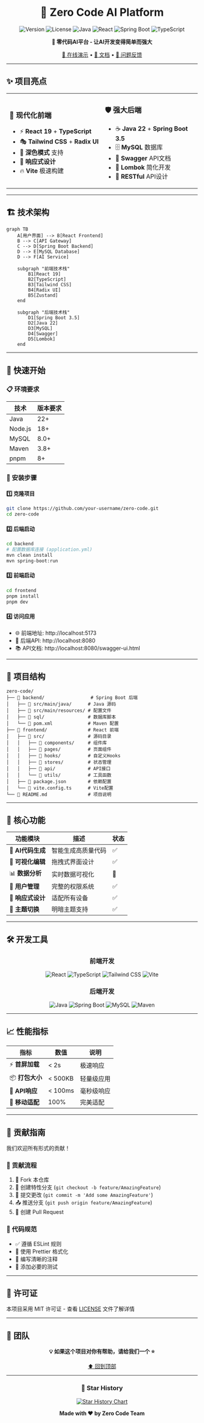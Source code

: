 <div align="center">

# 🚀 Zero Code AI Platform

<img src="https://img.shields.io/badge/Version-1.0.0-brightgreen" alt="Version">
<img src="https://img.shields.io/badge/License-MIT-blue" alt="License">
<img src="https://img.shields.io/badge/Java-22-orange" alt="Java">
<img src="https://img.shields.io/badge/React-19.2.0-61dafb" alt="React">
<img src="https://img.shields.io/badge/Spring%20Boot-3.5.4-6db33f" alt="Spring Boot">
<img src="https://img.shields.io/badge/TypeScript-5.0+-3178c6" alt="TypeScript">

**🎯 零代码AI平台 - 让AI开发变得简单而强大**

[🌟 在线演示](https://your-demo-link.com) • [📖 文档](https://your-docs-link.com) • [🐛 问题反馈](https://github.com/your-repo/issues)

</div>

---

## ✨ 项目亮点

<table>
<tr>
<td width="50%">

### 🎨 **现代化前端**
- ⚡ **React 19** + **TypeScript** 
- 🎭 **Tailwind CSS** + **Radix UI**
- 🌙 **深色模式** 支持
- 📱 **响应式设计**
- 🔥 **Vite** 极速构建

</td>
<td width="50%">

### 🛡️ **强大后端**
- ☕ **Java 22** + **Spring Boot 3.5**
- 🗄️ **MySQL** 数据库
- 📝 **Swagger** API文档
- 🔧 **Lombok** 简化开发
- 🚀 **RESTful** API设计

</td>
</tr>
</table>

---

## 🏗️ 技术架构

```mermaid
graph TB
    A[用户界面] --> B[React Frontend]
    B --> C[API Gateway]
    C --> D[Spring Boot Backend]
    D --> E[MySQL Database]
    D --> F[AI Service]
    
    subgraph "前端技术栈"
        B1[React 19]
        B2[TypeScript]
        B3[Tailwind CSS]
        B4[Radix UI]
        B5[Zustand]
    end
    
    subgraph "后端技术栈"
        D1[Spring Boot 3.5]
        D2[Java 22]
        D3[MySQL]
        D4[Swagger]
        D5[Lombok]
    end
```

---

## 🚀 快速开始

### 📋 环境要求

| 技术 | 版本要求 |
|------|----------|
| Java | 22+ |
| Node.js | 18+ |
| MySQL | 8.0+ |
| Maven | 3.8+ |
| pnpm | 8+ |

### 🔧 安装步骤

#### 1️⃣ 克隆项目
```bash
git clone https://github.com/your-username/zero-code.git
cd zero-code
```

#### 2️⃣ 后端启动
```bash
cd backend
# 配置数据库连接 (application.yml)
mvn clean install
mvn spring-boot:run
```

#### 3️⃣ 前端启动
```bash
cd frontend
pnpm install
pnpm dev
```

#### 4️⃣ 访问应用
- 🌐 前端地址: http://localhost:5173
- 📡 后端API: http://localhost:8080
- 📚 API文档: http://localhost:8080/swagger-ui.html

---

## 📁 项目结构

```
zero-code/
├── 📂 backend/                 # Spring Boot 后端
│   ├── 📂 src/main/java/      # Java 源码
│   ├── 📂 src/main/resources/ # 配置文件
│   ├── 📂 sql/                # 数据库脚本
│   └── 📄 pom.xml             # Maven 配置
├── 📂 frontend/               # React 前端
│   ├── 📂 src/                # 源码目录
│   │   ├── 📂 components/     # 组件库
│   │   ├── 📂 pages/          # 页面组件
│   │   ├── 📂 hooks/          # 自定义Hooks
│   │   ├── 📂 stores/         # 状态管理
│   │   ├── 📂 api/            # API接口
│   │   └── 📂 utils/          # 工具函数
│   ├── 📄 package.json        # 依赖配置
│   └── 📄 vite.config.ts      # Vite配置
└── 📄 README.md               # 项目说明
```

---

## 🎯 核心功能

<div align="center">

| 功能模块 | 描述 | 状态 |
|---------|------|------|
| 🤖 **AI代码生成** | 智能生成高质量代码 | ✅ |
| 🎨 **可视化编辑** | 拖拽式界面设计 | ✅ |
| 📊 **数据分析** | 实时数据可视化 | 🚧 |
| 🔐 **用户管理** | 完整的权限系统 | ✅ |
| 📱 **响应式设计** | 适配所有设备 | ✅ |
| 🌙 **主题切换** | 明暗主题支持 | ✅ |

</div>

---

## 🛠️ 开发工具

<div align="center">

### 前端开发
![React](https://img.shields.io/badge/React-20232A?style=for-the-badge&logo=react&logoColor=61DAFB)
![TypeScript](https://img.shields.io/badge/TypeScript-007ACC?style=for-the-badge&logo=typescript&logoColor=white)
![Tailwind CSS](https://img.shields.io/badge/Tailwind_CSS-38B2AC?style=for-the-badge&logo=tailwind-css&logoColor=white)
![Vite](https://img.shields.io/badge/Vite-B73BFE?style=for-the-badge&logo=vite&logoColor=FFD62E)

### 后端开发
![Java](https://img.shields.io/badge/Java-ED8B00?style=for-the-badge&logo=openjdk&logoColor=white)
![Spring Boot](https://img.shields.io/badge/Spring_Boot-F2F4F9?style=for-the-badge&logo=spring-boot)
![MySQL](https://img.shields.io/badge/MySQL-005C84?style=for-the-badge&logo=mysql&logoColor=white)
![Maven](https://img.shields.io/badge/apache_maven-C71A36?style=for-the-badge&logo=apachemaven&logoColor=white)

</div>

---

## 📈 性能指标

<div align="center">

| 指标 | 数值 | 说明 |
|------|------|------|
| ⚡ **首屏加载** | < 2s | 极速响应 |
| 📦 **打包大小** | < 500KB | 轻量级应用 |
| 🔄 **API响应** | < 100ms | 毫秒级响应 |
| 📱 **移动适配** | 100% | 完美适配 |

</div>

---

## 🤝 贡献指南

我们欢迎所有形式的贡献！

### 🔄 贡献流程
1. 🍴 Fork 本仓库
2. 🌿 创建特性分支 (`git checkout -b feature/AmazingFeature`)
3. 💾 提交更改 (`git commit -m 'Add some AmazingFeature'`)
4. 📤 推送分支 (`git push origin feature/AmazingFeature`)
5. 🔀 创建 Pull Request

### 📝 代码规范
- ✅ 遵循 ESLint 规则
- 🎨 使用 Prettier 格式化
- 📖 编写清晰的注释
- 🧪 添加必要的测试

---

## 📄 许可证

本项目采用 MIT 许可证 - 查看 [LICENSE](LICENSE) 文件了解详情

---

## 👥 团队

<div align="center">

**💡 如果这个项目对你有帮助，请给我们一个 ⭐**

[⬆ 回到顶部](#-zero-code-ai-platform)

</div>

---

<div align="center">

### 🌟 Star History

[![Star History Chart](https://api.star-history.com/svg?repos=xie392/zero-code&type=Date)](https://star-history.com/#xie392/zero-code&Date)

**Made with ❤️ by Zero Code Team**

</div>